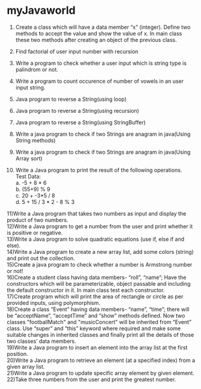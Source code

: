 # myJavaworld
1) Create a class which will have a data member “x” (integer). Define two methods to accept 
the value and show the value of x. In main class these two methods after creating an object 
of the previous class.
2) Find factorial of user input number with recursion

3) Write a program to check whether a user input which is string type is palindrom or not.

4) Write a program to count occurence of number of vowels in an user input string.
5) Java program to reverse a String(using loop)
6) Java program to reverse a String(using recursion)
7) Java program to reverse a String(using StringBuffer)
8) Write a java program to check if two Strings are anagram in java(Using String methods)
9) Write a java program to check if two Strings are anagram in java(Using Array sort)
10) Write a Java program to print the result of the following operations.<br>
	Test Data:<br>
	a. -5 + 8 * 6 <br>
	b. (55+9) % 9 <br>
	c. 20 + -3*5 / 8<br>
	d. 5 + 15 / 3 * 2 - 8 % 3<br>

11)Write a Java program that takes two numbers as input and display the product of two numbers.<br>
12)Write a Java program to get a number from the user and print whether it is positive or negative.<br>
13)Write a Java program to solve quadratic equations (use if, else if and else).<br>
14)Write a Java program to create a new array list, add some colors (string) and print out the collection.<br>
15)Create a java program to check whether a number is Armstrong number or not!<br>
16)Create a student class having data members- “roll”, “name”; Have the constructors which 
will be parameterizable, object passable and including the default constructor in it. In main 
class test each constructor.<br>
17)Create program which will print the area of rectangle or circle as per provided inputs, using 
polymorphism.<br>
18)Create a class “Event” having data members- “name”, “time”; there will be “acceptName”, 
“acceptTime” and “show” methods defined. Now two classes "footballMatch" and 
"musicConcert" will be inherited from “Event” class. Use “super” and “this” keyword where 
required and make some suitable changes in inherited classes and finally print all the details 
of those two classes’ data members.<br>
19)Write a Java program to insert an element into the array list at the first position.<br>
20)Write a Java program to retrieve an element (at a specified index) from a given array list.<br>
21)Write a Java program to update specific array element by given element.<br>
22)Take three numbers from the user and print the greatest number.<br>
